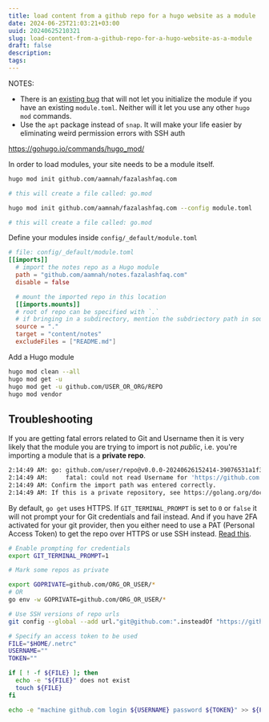 ```yaml
---
title: load content from a github repo for a hugo website as a module
date: 2024-06-25T21:03:21+03:00
uuid: 20240625210321
slug: load-content-from-a-github-repo-for-a-hugo-website-as-a-module
draft: false
description: 
tags: 
---
```


NOTES: 
- There is an [existing bug](https://github.com/gohugoio/hugo/issues/11458) that will not let you initialize the module if you have an existing `module.toml`. Neither will it let you use any other `hugo mod` commands.
- Use the `apt` package instead of `snap`. It will make your life easier by eliminating weird permission errors with SSH auth


https://gohugo.io/commands/hugo_mod/

In order to load modules, your site needs to be a module itself.

```bash
hugo mod init github.com/aamnah/fazalashfaq.com

# this will create a file called: go.mod
```

```bash
hugo mod init github.com/aamnah/fazalashfaq.com --config module.toml

# this will create a file called: go.mod
```

Define your modules inside `config/_default/module.toml`
```toml
# file: config/_default/module.toml
[[imports]]
  # import the notes repo as a Hugo module
  path = "github.com/aamnah/notes.fazalashfaq.com"
  disable = false

  # mount the imported repo in this location
  [[imports.mounts]]
  # root of repo can be specified with `.`
  # if bringing in a subdirectory, mention the subdriectory path in source
  source = "."
  target = "content/notes"
  excludeFiles = ["README.md"]
```

Add a Hugo module
```bash
hugo mod clean --all
hugo mod get -u
hugo mod get -u github.com/USER_OR_ORG/REPO
hugo mod vendor
```


## Troubleshooting
If you are getting fatal errors related to Git and Username then it is very likely that the module you are trying to import is not _public_, i.e. you're importing a module that is a **private repo**. 

```bash
2:14:49 AM: go: github.com/user/repo@v0.0.0-20240626152414-39076531a1f3: invalid version: git ls-remote -q origin in /opt/build/cache/hugo_cache/modules/filecache/modules/pkg/mod/cache/vcs/96d4f25fe353b629d6aa0e8760275debc948f906cf940669e8b1a5766c08262c: exit status 128:
2:14:49 AM: 	fatal: could not read Username for 'https://github.com': terminal prompts disabled
2:14:49 AM: Confirm the import path was entered correctly.
2:14:49 AM: If this is a private repository, see https://golang.org/doc/faq#git_https for additional information.
```

By default, `go get` uses HTTPS. If `GIT_TERMINAL_PROMPT` is set to `0` or `false` it will not prompt your for Git credentials and fail instead. And if you have 2FA activated for your git provider, then you either need to use a PAT (Personal Access Token) to get the repo over HTTPS or use SSH instead. [Read this](https://go.dev/doc/faq#git_https).

```bash
# Enable prompting for credentials
export GIT_TERMINAL_PROMPT=1
```

```bash
# Mark some repos as private

export GOPRIVATE=github.com/ORG_OR_USER/* 
# OR
go env -w GOPRIVATE=github.com/ORG_OR_USER/* 
```

```bash
# Use SSH versions of repo urls
git config --global --add url."git@github.com:".insteadOf "https://github.com/"
```

```bash
# Specify an access token to be used
FILE="$HOME/.netrc"
USERNAME=""
TOKEN=""

if [ ! -f ${FILE} ]; then
  echo -e "${FILE}" does not exist
  touch ${FILE}
fi 

echo -e "machine github.com login ${USERNAME} password ${TOKEN}" >> ${FILE}
```

